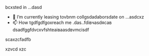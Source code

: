 bcxsted in ...dasd
- 🌱 I’m currently leasing tovbnm collgsdadaborsdate on ...asdcxz
- 📫 How tgdfgdfgoxreach me .das..fdівчasdясав
dsadfggfdvcxvfshteаіваasdвvmcіsdf
<!---asxczczcgfdчс
serjokx/sedfgdfgrjokx is a ✨ special ✨ cvrepositxsxsxasxcxory because ijts `README.md` (this file) appears on your GitHub profile.
You can click the Previfffffffew link to take a look at your changes.
--->scaxzcfadfb
xzvcd
xzc
